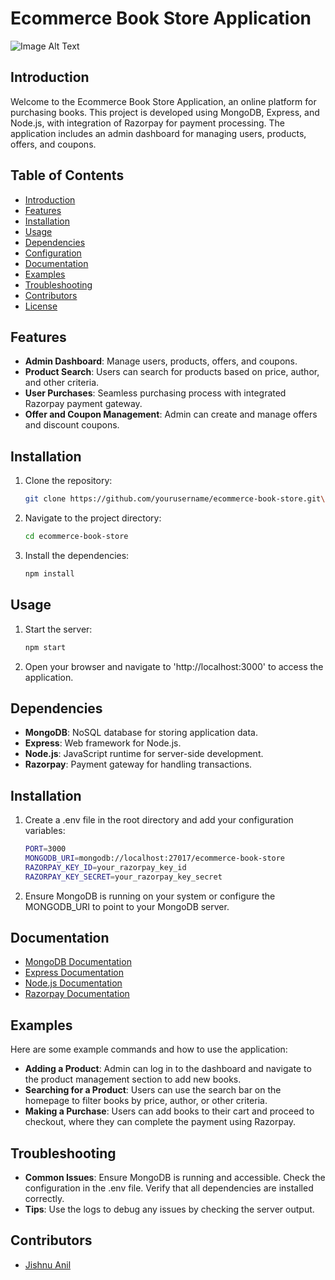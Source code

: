 # Ecommerce Book Store Application
![Image Alt Text](https://miro.medium.com/v2/resize:fit:1400/1*C8gWRnGYKl8E6K1qePqVXg.jpeg)

## Introduction
Welcome to the Ecommerce Book Store Application, an online platform for purchasing books. This project is developed using MongoDB, Express, and Node.js, with integration of Razorpay for payment processing. The application includes an admin dashboard for managing users, products, offers, and coupons.

## Table of Contents
- [Introduction](#introduction)
- [Features](#features)
- [Installation](#installation)
- [Usage](#usage)
- [Dependencies](#dependencies)
- [Configuration](#configuration)
- [Documentation](#documentation)
- [Examples](#examples)
- [Troubleshooting](#troubleshooting)
- [Contributors](#contributors)
- [License](#license)

## Features
- **Admin Dashboard**: Manage users, products, offers, and coupons.
- **Product Search**: Users can search for products based on price, author, and other criteria.
- **User Purchases**: Seamless purchasing process with integrated Razorpay payment gateway.
- **Offer and Coupon Management**: Admin can create and manage offers and discount coupons.

## Installation
1. Clone the repository:
   
   ```sh
   git clone https://github.com/yourusername/ecommerce-book-store.git\
   
3. Navigate to the project directory:
   ```sh
   cd ecommerce-book-store
   
4. Install the dependencies:
   ```sh
   npm install

## Usage
1. Start the server:
   
   ```sh
   npm start

3. Open your browser and navigate to 'http://localhost:3000' to access the application.

## Dependencies
 - **MongoDB**: NoSQL database for storing application data.
 - **Express**: Web framework for Node.js.
 - **Node.js**: JavaScript runtime for server-side development.
 - **Razorpay**: Payment gateway for handling transactions.

 ## Installation
1. Create a .env file in the root directory and add your configuration variables:

    ```sh
   PORT=3000
   MONGODB_URI=mongodb://localhost:27017/ecommerce-book-store
   RAZORPAY_KEY_ID=your_razorpay_key_id
   RAZORPAY_KEY_SECRET=your_razorpay_key_secret
    
2. Ensure MongoDB is running on your system or configure the MONGODB_URI to point to your MongoDB server.

## Documentation

- [MongoDB Documentation](https://www.mongodb.com/docs)
- [Express Documentation](https://expressjs.com)
- [Node.js Documentation](https://nodejs.org)
- [Razorpay Documentation](https://razorpay.com/payment-gateway)

## Examples
Here are some example commands and how to use the application:

- **Adding a Product**:
Admin can log in to the dashboard and navigate to the product management section to add new books.
- **Searching for a Product**:
Users can use the search bar on the homepage to filter books by price, author, or other criteria.
- **Making a Purchase**:
Users can add books to their cart and proceed to checkout, where they can complete the payment using Razorpay.

## Troubleshooting

- **Common Issues**:
Ensure MongoDB is running and accessible.
Check the configuration in the .env file.
Verify that all dependencies are installed correctly.
- **Tips**:
Use the logs to debug any issues by checking the server output.

## Contributors
- [Jishnu Anil](https://github.com/jishnuanilDev)






   

















 

